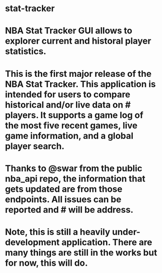 # stat-tracker

# NBA Stat Tracker GUI allows to explorer current and historal player statistics.

# This is the first major release of the NBA Stat Tracker. This application is intended for users to compare historical and/or live data on # players. It supports a game log of the most five recent games, live game information, and a global player search.

# Thanks to @swar from the public nba_api repo, the information that gets updated are from those endpoints. All issues can be reported and # will be address.

# Note, this is still a heavily under-development application. There are many things are still in the works but for now, this will do.
